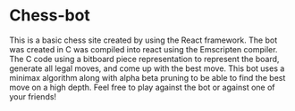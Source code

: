 # Chess-bot
This is a basic chess site created by using the React framework. The bot was created in C was compiled into react using the Emscripten compiler. The C code using a bitboard piece representation to represent the board, generate all legal moves, and come up with the best move. This bot uses a minimax algorithm along with alpha beta pruning to be able to find the best move on a high depth. Feel free to play against the bot or against one of your friends!
